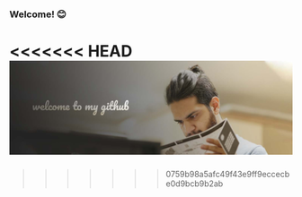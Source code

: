 ### Welcome! 😊
<<<<<<< HEAD
![Mahdi Karimi](Mahdi.jpg)
=======
>>>>>>> 0759b98a5afc49f43e9ff9eccecbe0d9bcb9b2ab
